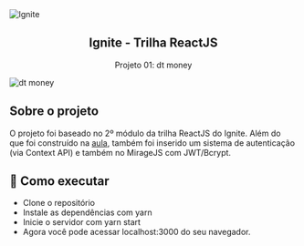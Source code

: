 <img alt="Ignite" src="https://i.imgur.com/XIYqKzO.png">
<h2 align="center">
  Ignite - Trilha ReactJS
</h2>
<p align="center">
  Projeto 01: dt money
</p>
<img alt="dt money" src="https://i.imgur.com/UCTykCr.png">

## Sobre o projeto

O projeto foi baseado no 2º módulo da trilha ReactJS do Ignite. Além do que foi construído na [aula](https://github.com/matheuslanduci/aula02-trilha-react), também foi inserido um sistema de autenticação (via Context API) e também no MirageJS com JWT/Bcrypt.

## 🚀 Como executar

- Clone o repositório
- Instale as dependências com yarn
- Inicie o servidor com yarn start
- Agora você pode acessar localhost:3000 do seu navegador.
